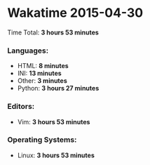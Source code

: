 # Wakatime 2015-04-30

Time Total: **3 hours 53 minutes**

### Languages:
- HTML: **8 minutes** 
- INI: **13 minutes** 
- Other: **3 minutes** 
- Python: **3 hours 27 minutes** 

### Editors:
- Vim: **3 hours 53 minutes** 

### Operating Systems:
- Linux: **3 hours 53 minutes** 

